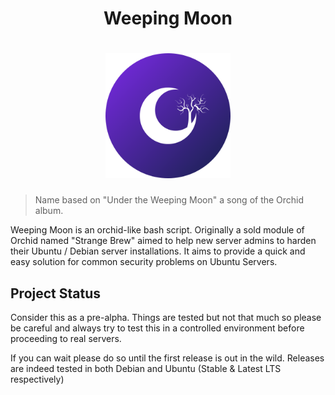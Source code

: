 <div align="center">
    <h1>Weeping Moon<h1/>
    <img width="200px" src="logo.png">
</div>

> Name based on "Under the Weeping Moon" a song of the Orchid album.

Weeping Moon is an orchid-like bash script. Originally a sold module of Orchid
named "Strange Brew" aimed to help new server admins to harden their 
Ubuntu / Debian server installations. It aims to provide a quick and easy 
solution for common security problems on Ubuntu Servers.

## Project Status

Consider this as a pre-alpha. Things are tested but not that much so please be
careful and always try to test this in a controlled environment before
proceeding to real servers.

If you can wait please do so until the first release is out in the wild. Releases
are indeed tested in both Debian and Ubuntu (Stable & Latest LTS respectively)
